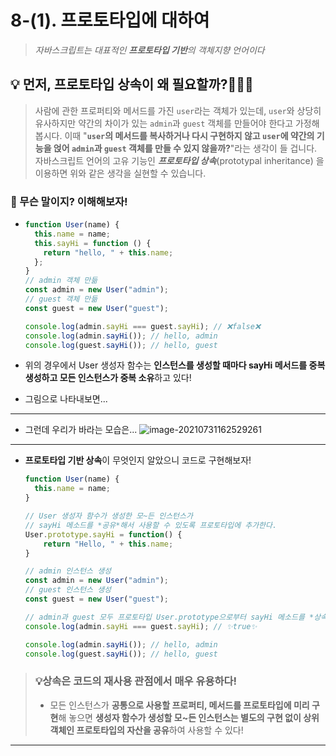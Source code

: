 # 8-(1). 프로토타입에 대하여

> *자바스크립트는 대표적인 **프로토타입 기반**의 객체지향 언어이다*



## 💡 먼저, 프로토타입 상속이 왜 필요할까?🤷🏻‍♀️

>  사람에 관한 프로퍼티와 메서드를 가진 `user`라는 객체가 있는데, `user`와 상당히 유사하지만 약간의 차이가 있는 `admin`과 `guest` 객체를 만들어야 한다고 가정해 봅시다. 이때 "**`user`의 메서드를 복사하거나 다시 구현하지 않고 `user`에 약간의 기능을 얹어 `admin`과 `guest` 객체를 만들 수 있지 않을까?**"라는 생각이 들 겁니다. 자바스크립트 언어의 고유 기능인 ***프로토타입 상속***(prototypal inheritance) 을 이용하면 위와 같은 생각을 실현할 수 있습니다.

### 🤔 무슨 말이지? 이해해보자!

- ```js
  function User(name) {
    this.name = name;
    this.sayHi = function () {
      return "hello, " + this.name;
    };
  }
  // admin 객체 만듦
  const admin = new User("admin");
  // guest 객체 만듦
  const guest = new User("guest");
  
  console.log(admin.sayHi === guest.sayHi); // ❌false❌
  console.log(admin.sayHi()); // hello, admin
  console.log(guest.sayHi()); // hello, guest
  ```

- 위의 경우에서 User 생성자 함수는 **인스턴스를 생성할 때마다 sayHi 메서드를 중복 생성하고 모든 인스턴스가 중복 소유**하고 있다!

- 그림으로 나타내보면...
  

---

- 그런데 우리가 바라는 모습은...
  ![image-20210731162529261](C:\Users\eunse\AppData\Roaming\Typora\typora-user-images\image-20210731162529261.png)

---

- **프로토타입 기반 상속**이 무엇인지 알았으니 코드로 구현해보자!

  ```js
  function User(name) {
    this.name = name;
  }
  
  // User 생성자 함수가 생성한 모~든 인스턴스가
  // sayHi 메소드를 *공유*해서 사용할 수 있도록 프로토타입에 추가한다.
  User.prototype.sayHi = function() {
      return "Hello, " + this.name;
  }
  
  // admin 인스턴스 생성
  const admin = new User("admin");
  // guest 인스턴스 생성
  const guest = new User("guest");
  
  // admin과 guest 모두 프로토타입 User.prototype으로부터 sayHi 메소드를 *상속* 받는다.
  console.log(admin.sayHi === guest.sayHi); // ✨true✨
  
  console.log(admin.sayHi()); // hello, admin
  console.log(guest.sayHi()); // hello, guest
  ```

  

> ### 💡상속은 코드의 재사용 관점에서 매우 유용하다!
>
> - 모든 인스턴스가 **공통으로 사용할 프로퍼티, 메서드를 프로토타입에 미리 구현**해 놓으면 
>   **생성자 함수가 생성할 모~든 인스턴스는 별도의 구현 없이 상위 객체인 프로토타입의 자산을 공유**하여 사용할 수 있다!

---

